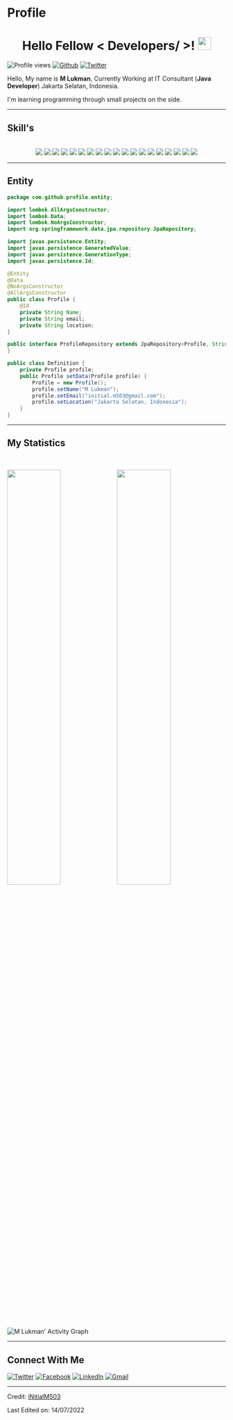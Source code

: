# Profile

<h1 align="center">
  Hello Fellow < Developers/ >! <img src = "https://raw.githubusercontent.com/MartinHeinz/MartinHeinz/master/wave.gif" width = 30px>
</h1>

![Profile views](https://visitor-badge.glitch.me/badge?page_id=iNitialM503.iNitialM503)
[![Github](https://img.shields.io/github/followers/iNitialM503?label=Follow&style=social)](https://github.com/iNitialM503)
[![Twitter](https://img.shields.io/twitter/follow/initial_m503?style=social)](https://twitter.com/initial_m503)

Hello, My name is <strong>M Lukman</strong>, Currently Working at IT Consultant (<strong>Java Developer</strong>) Jakarta Selatan, Indonesia.

I'm learning programming through small projects on the side.

---

## Skill's

<p>
<div align="center">
<br>
  <img src="https://img.shields.io/badge/java-%23ED8B00.svg?style=for-the-badge&logo=java&logoColor=white">
  <img src="https://img.shields.io/badge/javascript-%23323330.svg?style=for-the-badge&logo=javascript&logoColor=%23F7DF1E">
  <img src="https://img.shields.io/badge/php-%23777BB4.svg?style=for-the-badge&logo=php&logoColor=white">
  <img src="https://img.shields.io/badge/Solidity-%23363636.svg?style=for-the-badge&logo=solidity&logoColor=white">
  <img src="https://img.shields.io/badge/typescript-%23007ACC.svg?style=for-the-badge&logo=typescript&logoColor=white">
  <img src="https://img.shields.io/badge/spring-%236DB33F.svg?style=for-the-badge&logo=spring&logoColor=white">
  <img src="https://img.shields.io/badge/redux-%23593d88.svg?style=for-the-badge&logo=redux&logoColor=white">
  <img src="https://img.shields.io/badge/nestjs-%23E0234E.svg?style=for-the-badge&logo=nestjs&logoColor=white">
  <img src="https://img.shields.io/badge/expo-1C1E24?style=for-the-badge&logo=expo&logoColor=#D04A37">
  <img src="https://img.shields.io/badge/express.js-%23404d59.svg?style=for-the-badge&logo=express&logoColor=%2361DAFB">
  <img src="https://img.shields.io/badge/Next-black?style=for-the-badge&logo=next.js&logoColor=white">
  <img src="https://img.shields.io/badge/react-%2320232a.svg?style=for-the-badge&logo=react&logoColor=%2361DAFB">
  <img src="https://img.shields.io/badge/react_native-%2320232a.svg?style=for-the-badge&logo=react&logoColor=%2361DAFB">
  <img src="https://img.shields.io/badge/MongoDB-%234ea94b.svg?style=for-the-badge&logo=mongodb&logoColor=white">
  <img src="https://img.shields.io/badge/mysql-%2300f.svg?style=for-the-badge&logo=mysql&logoColor=white">
  <img src="https://img.shields.io/badge/postgres-%23316192.svg?style=for-the-badge&logo=postgresql&logoColor=white">
  <img src="https://img.shields.io/badge/-ElasticSearch-005571?style=for-the-badge&logo=elasticsearch">
  <img src="https://img.shields.io/badge/docker-%230db7ed.svg?style=for-the-badge&logo=docker&logoColor=white">
  <img src="https://img.shields.io/badge/Android%20Studio-3DDC84.svg?style=for-the-badge&logo=android-studio&logoColor=white">
</div>
</p>

---

## Entity

```java
package com.github.profile.entity;

import lombok.AllArgsConstructor;
import lombok.Data;
import lombok.NoArgsConstructor;
import org.springframework.data.jpa.repository.JpaRepository;

import javax.persistence.Entity;
import javax.persistence.GeneratedValue;
import javax.persistence.GenerationType;
import javax.persistence.Id;

@Entity
@Data
@NoArgsConstructor
@AllArgsConstructor
public class Profile {
    @Id
    private String Name;
    private String email;
    private String location;
}

public interface ProfileRepository extends JpaRepository<Profile, String>{
}

public class Definition {
    private Profile profile;
    public Profile setData(Profile profile) {
        Profile = new Profile();
        profile.setName("M Lukman");
        profile.setEmail("initial.m503@gmail.com");
        profile.setLocation("Jakarta Selatan, Indonesia");
    }
}
```

---

## My Statistics

<br/>
<p align="left">
  <img width="49.5%" src="https://github-readme-stats.vercel.app/api?username=iNitialM503&show_icons=true&theme=gruvbox&hide_border=true" />
    <img width="49.5%" src="https://github-readme-streak-stats.herokuapp.com/?user=iNitialM503&theme=gruvbox&hide_border=true" />
</p>
<br>

![M Lukman' Activity Graph](https://activity-graph.herokuapp.com/graph?username=iNitialM503&custom_title=M%20Lukman%20Contribution%20Graph&theme=gruvbox&bg_color=282828&hide_border=true&line=d1a01f&point=c58545)

---

## Connect With Me

[![Twitter](https://img.shields.io/badge/Twitter-%231DA1F2.svg?style=for-the-badge&logo=Twitter&logoColor=white)](https://twitter.com/initial_m503)
[![Facebook](https://img.shields.io/badge/Facebook-%231877F2.svg?style=for-the-badge&logo=Facebook&logoColor=white)](https://www.facebook.com/5t1ll4l1v3)
[![LinkedIn](https://img.shields.io/badge/linkedin-%230077B5.svg?style=for-the-badge&logo=linkedin&logoColor=white)](https://www.linkedin.com/in/intial-m503/)
[![Gmail](https://img.shields.io/badge/Gmail-D14836?style=for-the-badge&logo=gmail&logoColor=white)](mailto://initial.m503@gmail.com)

---

Credit: [iNitialM503](https://github.com/iNitialM503)

Last Edited on: 14/07/2022
